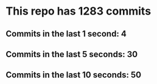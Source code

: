 # This repo has 1283 commits

## Commits in the last 1 second: 4
## Commits in the last 5 seconds: 30
## Commits in the last 10 seconds: 50
